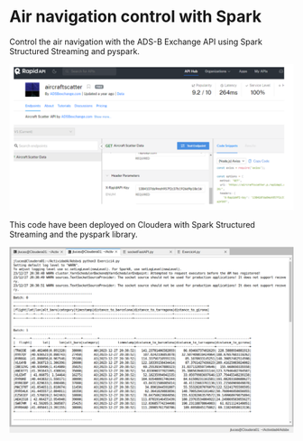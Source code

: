# Air navigation control with Spark
Control the air navigation with the ADS-B Exchange API using Spark Structured Streaming and pyspark.

![API](imgs/api_img.png)

This code have been deployed on Cloudera with Spark Structured Streaming and the pyspark library.

![Results](imgs/results.png)
